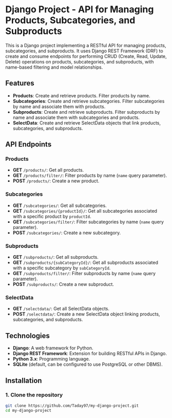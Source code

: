 # Django Project - API for Managing Products, Subcategories, and Subproducts

This is a Django project implementing a RESTful API for managing products, subcategories, and subproducts. It uses Django REST Framework (DRF) to create and consume endpoints for performing CRUD (Create, Read, Update, Delete) operations on products, subcategories, and subproducts, with name-based filtering and model relationships.

## Features

- **Products**: Create and retrieve products. Filter products by name.
- **Subcategories**: Create and retrieve subcategories. Filter subcategories by name and associate them with products.
- **Subproducts**: Create and retrieve subproducts. Filter subproducts by name and associate them with subcategories and products.
- **SelectData**: Create and retrieve SelectData objects that link products, subcategories, and subproducts.

## API Endpoints

### Products
- **GET** `/products/`: Get all products.
- **GET** `/products/filter/`: Filter products by name (`name` query parameter).
- **POST** `/products/`: Create a new product.

### Subcategories
- **GET** `/subcategories/`: Get all subcategories.
- **GET** `/subcategories/{productId}/`: Get all subcategories associated with a specific product by `productId`.
- **GET** `/subcategories/filter/`: Filter subcategories by name (`name` query parameter).
- **POST** `/subcategories/`: Create a new subcategory.

### Subproducts
- **GET** `/subproducts/`: Get all subproducts.
- **GET** `/subproducts/{subCategoryId}/`: Get all subproducts associated with a specific subcategory by `subCategoryId`.
- **GET** `/subproducts/filter/`: Filter subproducts by name (`name` query parameter).
- **POST** `/subproducts/`: Create a new subproduct.

### SelectData
- **GET** `/selectdata/`: Get all SelectData objects.
- **POST** `/selectdata/`: Create a new SelectData object linking products, subcategories, and subproducts.

## Technologies

- **Django**: A web framework for Python.
- **Django REST Framework**: Extension for building RESTful APIs in Django.
- **Python 3.x**: Programming language.
- **SQLite** (default, can be configured to use PostgreSQL or other DBMS).

## Installation

### 1. Clone the repository

```bash
git clone https://github.com/Taday97/my-django-project.git
cd my-django-project
